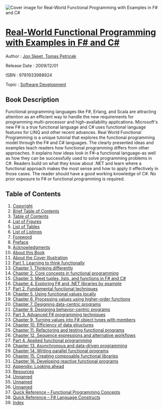![Cover image for Real-World Functional Programming with Examples in F# and C#](https://imgdetail.ebookreading.net/cover/cover/software_development/EB9781933988924.jpg)

[Real-World Functional Programming with Examples in F# and C#](https://ebookreading.net/view/book/Real-World+Functional+Programming+with+Examples+in+F%23+and+C%23-EB9781933988924_1.html "Real-World Functional Programming with Examples in F# and C#")
====================================================================================================================

Author : [Jon Skeet](https://ebookreading.net/search/author/Jon+Skeet),[ Tomas Petricek](https://ebookreading.net/search/author/+Tomas+Petricek)

Release Date : 2009/12/01

ISBN : 9781933988924

Topic : [Software Development](https://ebookreading.net/search/category/software-development)

Book Description
-----------------

 Functional programming languages like F#, Erlang, and Scala are attracting attention as an efficient way to handle the new requirements for programming multi-processor and high-availability applications. Microsoft's new F# is a true functional language and C# uses functional language features for LINQ and other recent advances. Real World Functional Programming is a unique tutorial that explores the functional programming model through the F# and C# languages. The clearly presented ideas and examples teach readers how functional programming differs from other approaches. It explains how ideas look in F#-a functional language-as well as how they can be successfully used to solve programming problems in C#. Readers build on what they know about .NET and learn where a functional approach makes the most sense and how to apply it effectively in those cases. The reader should have a good working knowledge of C#. No prior exposure to F# or functional programming is required. 
              
Table of Contents
-----------------

1. [Copyright](https://ebookreading.net/view/book/Real-World+Functional+Programming+with+Examples+in+F%23+and+C%23-EB9781933988924_3.html)
1. [Brief Table of Contents](https://ebookreading.net/view/book/Real-World+Functional+Programming+with+Examples+in+F%23+and+C%23-EB9781933988924_4.html)
1. [Table of Contents](https://ebookreading.net/view/book/Real-World+Functional+Programming+with+Examples+in+F%23+and+C%23-EB9781933988924_5.html)
1. [List of Figures](https://ebookreading.net/view/book/Real-World+Functional+Programming+with+Examples+in+F%23+and+C%23-EB9781933988924_6.html)
1. [List of Tables](https://ebookreading.net/view/book/Real-World+Functional+Programming+with+Examples+in+F%23+and+C%23-EB9781933988924_7.html)
1. [List of Listings](https://ebookreading.net/view/book/Real-World+Functional+Programming+with+Examples+in+F%23+and+C%23-EB9781933988924_8.html)
1. [Foreword](https://ebookreading.net/view/book/Real-World+Functional+Programming+with+Examples+in+F%23+and+C%23-EB9781933988924_9.html)
1. [Preface](https://ebookreading.net/view/book/Real-World+Functional+Programming+with+Examples+in+F%23+and+C%23-EB9781933988924_10.html)
1. [Acknowledgments](https://ebookreading.net/view/book/Real-World+Functional+Programming+with+Examples+in+F%23+and+C%23-EB9781933988924_11.html)
1. [About this Book](https://ebookreading.net/view/book/Real-World+Functional+Programming+with+Examples+in+F%23+and+C%23-EB9781933988924_12.html)
1. [About the Cover Illustration](https://ebookreading.net/view/book/Real-World+Functional+Programming+with+Examples+in+F%23+and+C%23-EB9781933988924_13.html)
1. [Part 1. Learning to think functionally](https://ebookreading.net/view/book/Real-World+Functional+Programming+with+Examples+in+F%23+and+C%23-EB9781933988924_14.html)
1. [Chapter 1. Thinking differently](https://ebookreading.net/view/book/Real-World+Functional+Programming+with+Examples+in+F%23+and+C%23-EB9781933988924_15.html)
1. [Chapter 2. Core concepts in functional programming](https://ebookreading.net/view/book/Real-World+Functional+Programming+with+Examples+in+F%23+and+C%23-EB9781933988924_16.html)
1. [Chapter 3. Meet tuples, lists, and functions in F# and C#](https://ebookreading.net/view/book/Real-World+Functional+Programming+with+Examples+in+F%23+and+C%23-EB9781933988924_17.html)
1. [Chapter 4. Exploring F# and .NET libraries by example](https://ebookreading.net/view/book/Real-World+Functional+Programming+with+Examples+in+F%23+and+C%23-EB9781933988924_18.html)
1. [Part 2. Fundamental functional techniques](https://ebookreading.net/view/book/Real-World+Functional+Programming+with+Examples+in+F%23+and+C%23-EB9781933988924_19.html)
1. [Chapter 5. Using functional values locally](https://ebookreading.net/view/book/Real-World+Functional+Programming+with+Examples+in+F%23+and+C%23-EB9781933988924_20.html)
1. [Chapter 6. Processing values using higher-order functions](https://ebookreading.net/view/book/Real-World+Functional+Programming+with+Examples+in+F%23+and+C%23-EB9781933988924_21.html)
1. [Chapter 7. Designing data-centric programs](https://ebookreading.net/view/book/Real-World+Functional+Programming+with+Examples+in+F%23+and+C%23-EB9781933988924_22.html)
1. [Chapter 8. Designing behavior-centric programs](https://ebookreading.net/view/book/Real-World+Functional+Programming+with+Examples+in+F%23+and+C%23-EB9781933988924_23.html)
1. [Part 3. Advanced F# programming techniques](https://ebookreading.net/view/book/Real-World+Functional+Programming+with+Examples+in+F%23+and+C%23-EB9781933988924_24.html)
1. [Chapter 9. Turning values into F# object types with members](https://ebookreading.net/view/book/Real-World+Functional+Programming+with+Examples+in+F%23+and+C%23-EB9781933988924_25.html)
1. [Chapter 10. Efficiency of data structures](https://ebookreading.net/view/book/Real-World+Functional+Programming+with+Examples+in+F%23+and+C%23-EB9781933988924_26.html)
1. [Chapter 11. Refactoring and testing functional programs](https://ebookreading.net/view/book/Real-World+Functional+Programming+with+Examples+in+F%23+and+C%23-EB9781933988924_27.html)
1. [Chapter 12. Sequence expressions and alternative workflows](https://ebookreading.net/view/book/Real-World+Functional+Programming+with+Examples+in+F%23+and+C%23-EB9781933988924_28.html)
1. [Part 4. Applied functional programming](https://ebookreading.net/view/book/Real-World+Functional+Programming+with+Examples+in+F%23+and+C%23-EB9781933988924_29.html)
1. [Chapter 13. Asynchronous and data-driven programming](https://ebookreading.net/view/book/Real-World+Functional+Programming+with+Examples+in+F%23+and+C%23-EB9781933988924_30.html)
1. [Chapter 14. Writing parallel functional programs](https://ebookreading.net/view/book/Real-World+Functional+Programming+with+Examples+in+F%23+and+C%23-EB9781933988924_31.html)
1. [Chapter 15. Creating composable functional libraries](https://ebookreading.net/view/book/Real-World+Functional+Programming+with+Examples+in+F%23+and+C%23-EB9781933988924_32.html)
1. [Chapter 16. Developing reactive functional programs](https://ebookreading.net/view/book/Real-World+Functional+Programming+with+Examples+in+F%23+and+C%23-EB9781933988924_33.html)
1. [Appendix: Looking ahead](https://ebookreading.net/view/book/Real-World+Functional+Programming+with+Examples+in+F%23+and+C%23-EB9781933988924_34.html)
1. [Resources](https://ebookreading.net/view/book/Real-World+Functional+Programming+with+Examples+in+F%23+and+C%23-EB9781933988924_35.html)
1. [Unnamed](https://ebookreading.net/view/book/Real-World+Functional+Programming+with+Examples+in+F%23+and+C%23-EB9781933988924_36.html)
1. [Unnamed](https://ebookreading.net/view/book/Real-World+Functional+Programming+with+Examples+in+F%23+and+C%23-EB9781933988924_37.html)
1. [Unnamed](https://ebookreading.net/view/book/Real-World+Functional+Programming+with+Examples+in+F%23+and+C%23-EB9781933988924_38.html)
1. [Quick Reference – Functional Programming Concepts](https://ebookreading.net/view/book/Real-World+Functional+Programming+with+Examples+in+F%23+and+C%23-EB9781933988924_39.html)
1. [Quick Reference – F# Language Constructs](https://ebookreading.net/view/book/Real-World+Functional+Programming+with+Examples+in+F%23+and+C%23-EB9781933988924_40.html)
1. [Index](https://ebookreading.net/view/book/Real-World+Functional+Programming+with+Examples+in+F%23+and+C%23-EB9781933988924_41.html)
